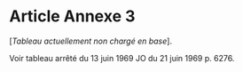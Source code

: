 # Article Annexe 3

[*Tableau actuellement non chargé en base*].

Voir tableau arrêté du 13 juin 1969 JO du 21 juin 1969 p. 6276.
